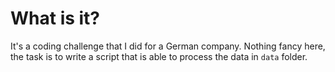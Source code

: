 # What is it?

It's a coding challenge that I did for a German company.
Nothing fancy here, the task is to write a script that is able to
process the data in `data` folder.